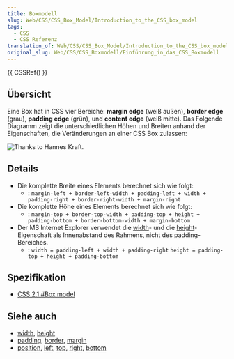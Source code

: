 ```yaml
---
title: Boxmodell
slug: Web/CSS/CSS_Box_Model/Introduction_to_the_CSS_box_model
tags:
  - CSS
  - CSS Referenz
translation_of: Web/CSS/CSS_Box_Model/Introduction_to_the_CSS_box_model
original_slug: Web/CSS/CSS_Boxmodell/Einführung_in_das_CSS_Boxmodell
---
```

{{ CSSRef() }}

## Übersicht

Eine Box hat in CSS vier Bereiche: **margin edge** (weiß außen), **border edge** (grau), **padding edge** (grün), und **content edge** (weiß mitte). Das Folgende Diagramm zeigt die unterschiedlichen Höhen und Breiten anhand der Eigenschaften, die Veränderungen an einer CSS Box zulassen:

![Thanks to Hannes Kraft.](https://mdn.mozillademos.org/files/11243/%3DCSS_Boxmodell_changed.png)

## Details

- Die komplette Breite eines Elements berechnet sich wie folgt:
  - : `margin-left + border-left-width + padding-left + width + padding-right + border-right-width + margin-right`
- Die komplette Höhe eines Elements berechnet sich wie folgt:
  - : `margin-top + border-top-width + padding-top + height + padding-bottom + border-bottom-width + margin-bottom`
- Der MS Internet Explorer verwendet die [width](/de/CSS/width "de/CSS/width")- und die [height](/de/CSS/height "de/CSS/height")-Eigenschaft als Innenabstand des Rahmens, nicht des padding-Bereiches.
  - : `width = padding-left + width + padding-right`
    `height = padding-top + height + padding-bottom`

## Spezifikation

- [CSS 2.1 #Box model](http://www.w3.org/TR/CSS21/box.html#box-dimensions)

## Siehe auch

- [width](/de/CSS/width "de/CSS/width"), [height](/de/CSS/height "de/CSS/height")
- [padding](/de/CSS/padding "de/CSS/padding"), [border](/de/CSS/border "de/CSS/border"), [margin](/de/CSS/margin "de/CSS/margin")
- [position](/De/CSS/position "De/CSS/position"), [left](/De/CSS/Left "De/CSS/Left"), [top](/De/CSS/Top "De/CSS/Top"), [right](/De/CSS/Right "De/CSS/Right"), [bottom](/De/CSS/Bottom "De/CSS/Bottom")

